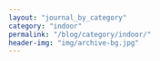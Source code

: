 ```yaml
---
layout: "journal_by_category"
category: "indoor"
permalink: "/blog/category/indoor/"
header-img: "img/archive-bg.jpg"
---
```

